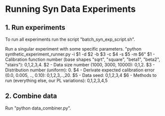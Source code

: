 # Running Syn Data Experiments

## 1. Run experiments

To run all experiments run the script "batch_syn_exp_script.sh".

Run a singular experiment with some specific parameters.
"python synthetic_experiment_runner.py -i $1 -d $2 -b $3 -c $4 -s $5 -m $6"
$1 - Calibration function number (base shapes "sqrt", "square", "beta1", "beta2", "stairs"): 0,1,2,3,4.
$2 - Data size number (1000, 3000, 10000): 0,1,2.
$3 - Distribution number (uniform): 0.
$4 - Derivate expected calibration error (0.0, 0.005, .., 0.10): 0,1,2,3,..,20.
$5 - Data seed: 0,1,2,3,4
$6 - Methods to run (everything else, our PL variations): 0,1,2,3,4,5


## 2. Combine data

Run "python data_combiner.py".

